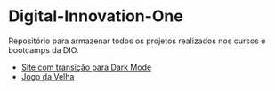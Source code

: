 # Digital-Innovation-One

Repositório para armazenar todos os projetos realizados nos cursos e bootcamps da DIO.

- [Site com transição para Dark Mode]()
- [Jogo da Velha]()
